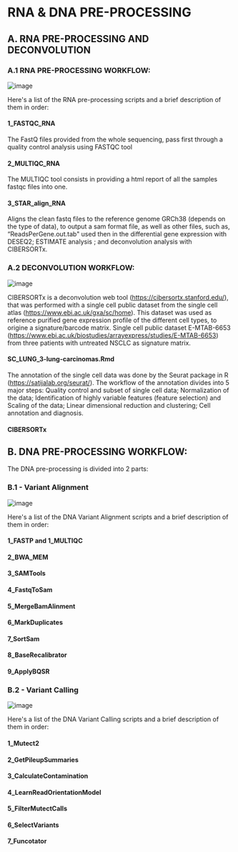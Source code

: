 # RNA & DNA PRE-PROCESSING

## A. RNA PRE-PROCESSING AND DECONVOLUTION

### A.1 RNA PRE-PROCESSING WORKFLOW:

![image](https://github.com/user-attachments/assets/2f9b1152-8812-4f57-975b-39b6333ff15d)

Here's a list of the RNA pre-processing scripts and a brief description of them in order:

#### 1_FASTQC_RNA

The FastQ files provided from the whole sequencing, pass first through a quality control analysis using FASTQC tool

#### 2_MULTIQC_RNA

The MULTIQC tool consists in providing a html report of all the samples fastqc files into one.

#### 3_STAR_align_RNA

Aligns the clean fastq files to the reference genome GRCh38 (depends on the type of data), to output a sam format file, as well as other files, such as, “ReadsPerGene.out.tab" used then in the differential gene expression with DESEQ2; ESTIMATE analysis ; and deconvolution analysis with CIBERSORTx.

### A.2 DECONVOLUTION WORKFLOW:

![image](https://github.com/user-attachments/assets/15ec7b08-3f66-441a-b5c6-d84b97505925)

CIBERSORTx is a deconvolution web tool (https://cibersortx.stanford.edu/), that was performed with a single cell public dataset from the single cell atlas (https://www.ebi.ac.uk/gxa/sc/home). This dataset was used as reference purified gene expression profile of the different cell types, to origine a signature/barcode matrix. Single cell public dataset E-MTAB-6653 (https://www.ebi.ac.uk/biostudies/arrayexpress/studies/E-MTAB-6653) from three patients with untreated NSCLC as signature matrix.

#### SC_LUNG_3-lung-carcinomas.Rmd

The annotation of the single cell data was done by the Seurat package in R (https://satijalab.org/seurat/). The workflow of the annotation divides into 5 major steps: Quality control and subset of single cell data; Normalization of the data; Identification of highly variable features (feature selection) and Scaling of the data; Linear dimensional reduction and clustering; Cell annotation and diagnosis.

#### CIBERSORTx

## B. DNA PRE-PROCESSING WORKFLOW:

The DNA pre-processing is divided into 2 parts: 

### B.1 - Variant Alignment

  ![image](https://github.com/user-attachments/assets/c107d7c3-0091-4361-a8ba-b6fbd9ce882e)

  Here's a list of the DNA Variant Alignment scripts and a brief description of them in order:

  #### 1_FASTP and 1_MULTIQC

  #### 2_BWA_MEM

  #### 3_SAMTools

  #### 4_FastqToSam

  #### 5_MergeBamAlinment

  #### 6_MarkDuplicates

  #### 7_SortSam

  #### 8_BaseRecalibrator

  #### 9_ApplyBQSR

### B.2 - Variant Calling

  ![image](https://github.com/user-attachments/assets/a3c5191b-b77b-43e9-b6c5-3c4c4347f479)

  Here's a list of the DNA Variant Calling scripts and a brief description of them in order:

  #### 1_Mutect2

  #### 2_GetPileupSummaries

  #### 3_CalculateContamination

  #### 4_LearnReadOrientationModel

  #### 5_FilterMutectCalls

  #### 6_SelectVariants

  #### 7_Funcotator

